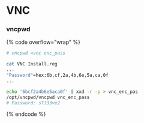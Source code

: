# VNC

### vncpwd

{% code overflow="wrap" %}
```bash
# vncpwd <vnc enc_pass

cat VNC Install.reg
...
"Password"=hex:6b,cf,2a,4b,6e,5a,ca,0f
...

echo '6bcf2a4b6e5aca0f' | xxd -r -p > vnc_enc_pas
/opt/vncpwd/vncpwd vnc_enc_pass
# Password: sT333ve2
```
{% endcode %}
